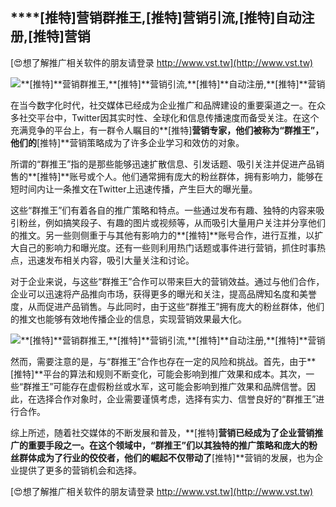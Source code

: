 ## ****[推特]**营销群推王,**[推特]**营销引流,**[推特]**自动注册,**[推特]**营销**

[😍想了解推广相关软件的朋友请登录 http://www.vst.tw](http://www.vst.tw)

 <center><img src="https://vst.tw/MP4/tuiguang/png/4.png" alt="**[推特]**营销群推王,**[推特]**营销引流,**[推特]**自动注册,**[推特]**营销"></center>

在当今数字化时代，社交媒体已经成为企业推广和品牌建设的重要渠道之一。在众多社交平台中，Twitter因其实时性、全球化和信息传播速度而备受关注。在这个充满竞争的平台上，有一群令人瞩目的**[推特]**营销专家，他们被称为“群推王”，他们的**[推特]**营销策略成为了许多企业学习和效仿的对象。

所谓的“群推王”指的是那些能够迅速扩散信息、引发话题、吸引关注并促进产品销售的**[推特]**账号或个人。他们通常拥有庞大的粉丝群体，拥有影响力，能够在短时间内让一条推文在Twitter上迅速传播，产生巨大的曝光量。

这些“群推王”们有着各自的推广策略和特点。一些通过发布有趣、独特的内容来吸引粉丝，例如搞笑段子、有趣的图片或视频等，从而吸引大量用户关注并分享他们的推文。另一些则侧重于与其他有影响力的**[推特]**账号合作，进行互推，以扩大自己的影响力和曝光度。还有一些则利用热门话题或事件进行营销，抓住时事热点，迅速发布相关内容，吸引大量关注和讨论。

对于企业来说，与这些“群推王”合作可以带来巨大的营销效益。通过与他们合作，企业可以迅速将产品推向市场，获得更多的曝光和关注，提高品牌知名度和美誉度，从而促进产品销售。与此同时，由于这些“群推王”拥有庞大的粉丝群体，他们的推文也能够有效地传播企业的信息，实现营销效果最大化。

 <center><img src="https://vst.tw/MP4/tuiguang/png/0.png" alt="**[推特]**营销群推王,**[推特]**营销引流,**[推特]**自动注册,**[推特]**营销"></center>

然而，需要注意的是，与“群推王”合作也存在一定的风险和挑战。首先，由于**[推特]**平台的算法和规则不断变化，可能会影响到推广效果和成本。其次，一些“群推王”可能存在虚假粉丝或水军，这可能会影响到推广效果和品牌信誉。因此，在选择合作对象时，企业需要谨慎考虑，选择有实力、信誉良好的“群推王”进行合作。

综上所述，随着社交媒体的不断发展和普及，**[推特]**营销已经成为了企业营销推广的重要手段之一。在这个领域中，“群推王”们以其独特的推广策略和庞大的粉丝群体成为了行业的佼佼者，他们的崛起不仅带动了**[推特]**营销的发展，也为企业提供了更多的营销机会和选择。

[😍想了解推广相关软件的朋友请登录 http://www.vst.tw](http://www.vst.tw)



